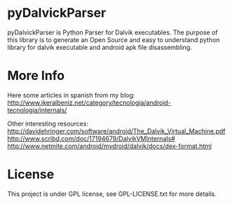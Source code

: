 pyDalvickParser
===============

pyDalvickParser is Python Parser for Dalvik executables. The purpose of this library is to generate an Open Source and easy to understand python library for dalvik executable and android apk file disassembling.

More Info
==============

Here some articles in spanish from my blog: 
http://www.ikeralbeniz.net/category/tecnologia/android-tecnologia/internals/

Other interesting resources:
http://davidehringer.com/software/android/The_Dalvik_Virtual_Machine.pdf
http://www.scribd.com/doc/17194679/DalvikVMInternals#
http://www.netmite.com/android/mydroid/dalvik/docs/dex-format.html

License
========
This project is under GPL license, see GPL-LICENSE.txt for more details.
